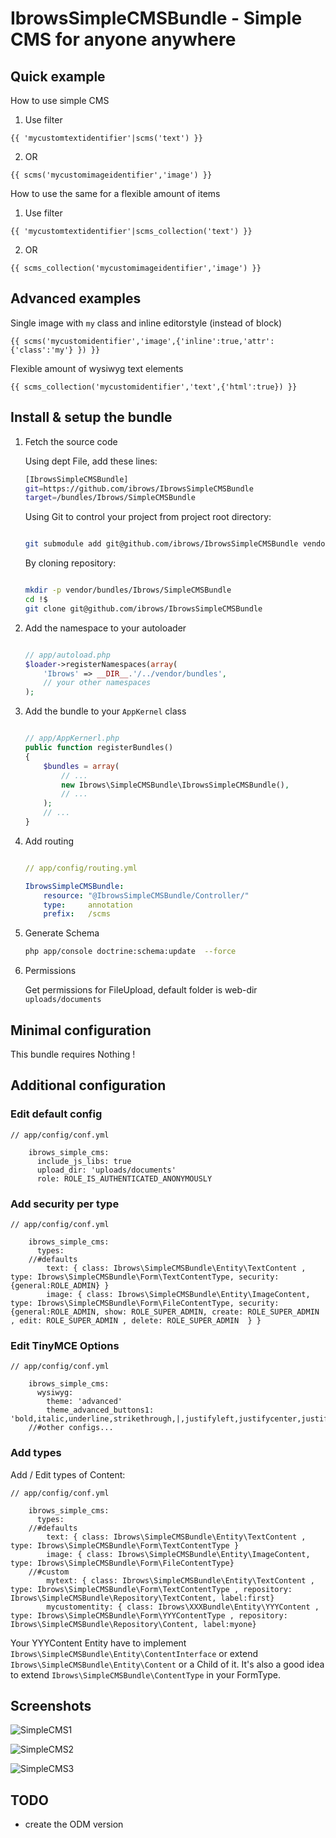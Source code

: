IbrowsSimpleCMSBundle - Simple CMS for anyone anywhere
========================================================


Quick example
-------------

How to use simple CMS

1. Use filter 
``` twig
{{ 'mycustomtextidentifier'|scms('text') }}
```
2. OR
``` twig function
{{ scms('mycustomimageidentifier','image') }}
```

How to use the same for a flexible amount of items

1. Use filter
``` twig
{{ 'mycustomtextidentifier'|scms_collection('text') }}
```
2. OR
``` twig function
{{ scms_collection('mycustomimageidentifier','image') }}
```



Advanced examples
-----------------

Single image with `my` class and inline editorstyle (instead of block)

``` twig
{{ scms('mycustomidentifier','image',{'inline':true,'attr':{'class':'my'} }) }}
```

Flexible amount of wysiwyg text elements

``` twig
{{ scms_collection('mycustomidentifier','text',{'html':true}) }}
```


Install & setup the bundle
--------------------------

1.  Fetch the source code

    Using dept File, add these lines:

    ``` bash 
    [IbrowsSimpleCMSBundle]
    git=https://github.com/ibrows/IbrowsSimpleCMSBundle
    target=/bundles/Ibrows/SimpleCMSBundle

    ```

    Using Git to control your project from project root directory:
    
    ``` bash 

    git submodule add git@github.com/ibrows/IbrowsSimpleCMSBundle vendor/bundles/Ibrows/SimpleCMSBundle

    ```
        
    By cloning repository:
    
    ``` bash 

    mkdir -p vendor/bundles/Ibrows/SimpleCMSBundle
    cd !$
    git clone git@github.com/ibrows/IbrowsSimpleCMSBundle

    ```

2.  Add the namespace to your autoloader

    ``` php

    // app/autoload.php
    $loader->registerNamespaces(array(
        'Ibrows' => __DIR__.'/../vendor/bundles',
        // your other namespaces
    );
    ```

3.  Add the bundle to your `AppKernel` class

    ``` php

    // app/AppKernerl.php
    public function registerBundles()
    {
        $bundles = array(
            // ...
            new Ibrows\SimpleCMSBundle\IbrowsSimpleCMSBundle(),
            // ...
        );
        // ...
    }
    
    ```

4.  Add routing

    ``` yaml

    // app/config/routing.yml

    IbrowsSimpleCMSBundle:
        resource: "@IbrowsSimpleCMSBundle/Controller/"
        type:     annotation
        prefix:   /scms  

    ```

5.  Generate Schema

    ``` bash
    php app/console doctrine:schema:update  --force

    ```
6.  Permissions

    Get permissions for FileUpload, default folder is web-dir `uploads/documents` 


Minimal configuration
---------------------

This bundle requires Nothing !


Additional configuration
------------------------

### Edit default config 
    // app/config/conf.yml

        ibrows_simple_cms:
          include_js_libs: true
          upload_dir: 'uploads/documents'
          role: ROLE_IS_AUTHENTICATED_ANONYMOUSLY



### Add security per type

    // app/config/conf.yml

        ibrows_simple_cms:
          types:
        //#defaults
            text: { class: Ibrows\SimpleCMSBundle\Entity\TextContent , type: Ibrows\SimpleCMSBundle\Form\TextContentType, security:{general:ROLE_ADMIN} }
            image: { class: Ibrows\SimpleCMSBundle\Entity\ImageContent, type: Ibrows\SimpleCMSBundle\Form\FileContentType, security:{general:ROLE_ADMIN, show: ROLE_SUPER_ADMIN, create: ROLE_SUPER_ADMIN , edit: ROLE_SUPER_ADMIN , delete: ROLE_SUPER_ADMIN  } }

### Edit TinyMCE Options


    // app/config/conf.yml

        ibrows_simple_cms:
          wysiwyg:
            theme: 'advanced'
            theme_advanced_buttons1: 'bold,italic,underline,strikethrough,|,justifyleft,justifycenter,justifyright,justifyfull,styleselect,formatselect,fontselect,fontsizeselect'
        //#other configs...



### Add types  
Add / Edit types of Content:

    // app/config/conf.yml

        ibrows_simple_cms:
          types:
        //#defaults
            text: { class: Ibrows\SimpleCMSBundle\Entity\TextContent , type: Ibrows\SimpleCMSBundle\Form\TextContentType }
            image: { class: Ibrows\SimpleCMSBundle\Entity\ImageContent, type: Ibrows\SimpleCMSBundle\Form\FileContentType}
        //#custom
            mytext: { class: Ibrows\SimpleCMSBundle\Entity\TextContent , type: Ibrows\SimpleCMSBundle\Form\TextContentType , repository: Ibrows\SimpleCMSBundle\Repository\TextContent, label:first}
            mycustomentity: { class: Ibrows\XXXBundle\Entity\YYYContent , type: Ibrows\SimpleCMSBundle\Form\YYYContentType , repository: Ibrows\SimpleCMSBundle\Repository\Content, label:myone}


Your YYYContent Entity have to implement `Ibrows\SimpleCMSBundle\Entity\ContentInterface` or extend `Ibrows\SimpleCMSBundle\Entity\Content` or a Child of it.
It's also a good idea to extend `Ibrows\SimpleCMSBundle\ContentType` in your FormType.



Screenshots
-----------
![SimpleCMS1](http://new.ibrows.ch/tl_files/content/newsblog/teaserimages/simple1.png "Simple CMS")

![SimpleCMS2](http://new.ibrows.ch/tl_files/content/newsblog/teaserimages/simple2.png "Simple CMS")

![SimpleCMS3](http://new.ibrows.ch/tl_files/content/newsblog/teaserimages/simple3.png "Simple CMS")



TODO
----
 
  - create the ODM version


